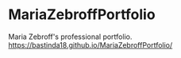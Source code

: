 # MariaZebroffPortfolio
Maria Zebroff's professional portfolio.
https://bastinda18.github.io/MariaZebroffPortfolio/
